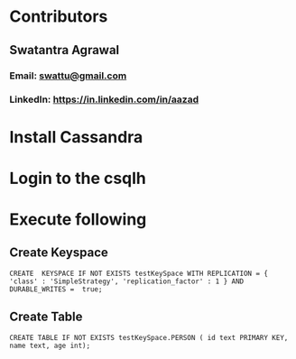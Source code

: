 # Contributors
## Swatantra Agrawal
### Email: swattu@gmail.com
### LinkedIn: https://in.linkedin.com/in/aazad

# Install Cassandra
# Login to the csqlh
# Execute following
## Create Keyspace
    CREATE  KEYSPACE IF NOT EXISTS testKeySpace WITH REPLICATION = { 'class' : 'SimpleStrategy', 'replication_factor' : 1 } AND DURABLE_WRITES =  true;
## Create Table
    CREATE TABLE IF NOT EXISTS testKeySpace.PERSON ( id text PRIMARY KEY, name text, age int);
